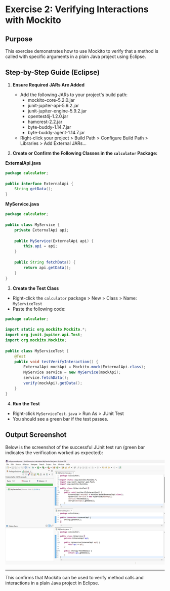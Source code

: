 # Exercise 2: Verifying Interactions with Mockito

## Purpose
This exercise demonstrates how to use Mockito to verify that a method is called with specific arguments in a plain Java project using Eclipse.

## Step-by-Step Guide (Eclipse)

1. **Ensure Required JARs Are Added**
   - Add the following JARs to your project's build path:
     - mockito-core-5.2.0.jar
     - junit-jupiter-api-5.9.2.jar
     - junit-jupiter-engine-5.9.2.jar
     - opentest4j-1.2.0.jar
     - hamcrest-2.2.jar
     - byte-buddy-1.14.7.jar
     - byte-buddy-agent-1.14.7.jar
   - Right-click your project > Build Path > Configure Build Path > Libraries > Add External JARs...

2. **Create or Confirm the Following Classes in the `calculator` Package:**

**ExternalApi.java**
```java
package calculator;

public interface ExternalApi {
    String getData();
}
```

**MyService.java**
```java
package calculator;

public class MyService {
    private ExternalApi api;

    public MyService(ExternalApi api) {
        this.api = api;
    }

    public String fetchData() {
        return api.getData();
    }
}
```

3. **Create the Test Class**
- Right-click the `calculator` package > New > Class > Name: `MyServiceTest`
- Paste the following code:

```java
package calculator;

import static org.mockito.Mockito.*;
import org.junit.jupiter.api.Test;
import org.mockito.Mockito;

public class MyServiceTest {
    @Test
    public void testVerifyInteraction() {
        ExternalApi mockApi = Mockito.mock(ExternalApi.class);
        MyService service = new MyService(mockApi);
        service.fetchData();
        verify(mockApi).getData();
    }
}
```

4. **Run the Test**
- Right-click `MyServiceTest.java` > Run As > JUnit Test
- You should see a green bar if the test passes.

## Output Screenshot
Below is the screenshot of the successful JUnit test run (green bar indicates the verification worked as expected):

![Mockito Verify Output](output.png)



---

This confirms that Mockito can be used to verify method calls and interactions in a plain Java project in Eclipse. 
